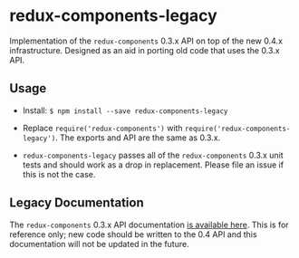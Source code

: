 # redux-components-legacy
Implementation of the `redux-components` 0.3.x API on top of the new 0.4.x infrastructure. Designed as an aid in porting old code that uses the 0.3.x API.

## Usage

- Install: `$ npm install --save redux-components-legacy`

- Replace `require('redux-components')` with `require('redux-components-legacy')`. The exports and API are the same as 0.3.x.

- `redux-components-legacy` passes all of the `redux-components` 0.3.x unit tests and should work as a drop in replacement. Please file an issue if this is not the case.

## Legacy Documentation

The `redux-components` 0.3.x API documentation [is available here](docs). This is for reference only; new code should be written to the 0.4 API and this documentation will not be updated in the future.
